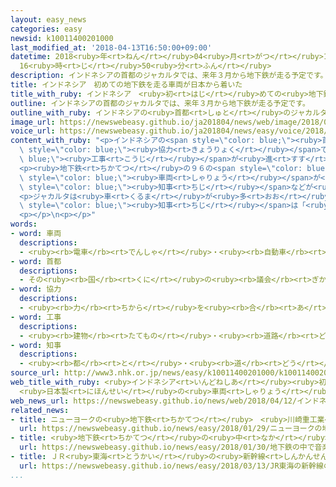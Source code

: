```yaml
---
layout: easy_news
categories: easy
newsid: k10011400201000
last_modified_at: '2018-04-13T16:50:00+09:00'
datetime: 2018<ruby>年<rt>ねん</rt></ruby>04<ruby>月<rt>がつ</rt></ruby>13<ruby>日<rt>にち</rt></ruby>
  16<ruby>時<rt>じ</rt></ruby>50<ruby>分<rt>ふん</rt></ruby>
description: インドネシアの首都のジャカルタでは、来年３月から地下鉄が走る予定です。
title: インドネシア　初めての地下鉄を走る車両が日本から着いた
title_with_ruby: インドネシア　<ruby>初<rt>はじ</rt></ruby>めての<ruby>地下鉄<rt>ちかてつ</rt></ruby>を<ruby>走<rt>はし</rt></ruby>る<ruby>車両<rt>しゃりょう</rt></ruby>が<ruby>日本<rt>にっぽん</rt></ruby>から<ruby>着<rt>つ</rt></ruby>いた
outline: インドネシアの首都のジャカルタでは、来年３月から地下鉄が走る予定です。
outline_with_ruby: インドネシアの<ruby>首都<rt>しゅと</rt></ruby>のジャカルタでは、<ruby>来年<rt>らいねん</rt></ruby>３<ruby>月<rt>がつ</rt></ruby>から<ruby>地下鉄<rt>ちかてつ</rt></ruby>が<ruby>走<rt>はし</rt></ruby>る<ruby>予定<rt>よてい</rt></ruby>です。
image_url: https://newswebeasy.github.io/ja201804/news/web/image/2018/04/12/K10011400201_1804121426_1804121429_01_02.jpg
voice_url: https://newswebeasy.github.io/ja201804/news/easy/voice/2018/04/13/k10011400201000.mp4
content_with_ruby: "<p>インドネシアの<span style=\"color: blue;\"><ruby>首都<rt>しゅと</rt></ruby></span>のジャカルタでは、<ruby>来年<rt>らいねん</rt></ruby>３<ruby>月<rt>がつ</rt></ruby>から<ruby>地下鉄<rt>ちかてつ</rt></ruby>が<ruby>走<rt>はし</rt></ruby>る<ruby>予定<rt>よてい</rt></ruby>です。インドネシアで<ruby>初<rt>はじ</rt></ruby>めての<ruby>地下鉄<rt>ちかてつ</rt></ruby>で、１５ｋｍぐらいの<ruby>間<rt>あいだ</rt></ruby>に１３の<ruby>駅<rt>えき</rt></ruby>ができます。<ruby>今<rt>いま</rt></ruby>、<ruby>日本<rt>にっぽん</rt></ruby>の<span\
  \ style=\"color: blue;\"><ruby>協力<rt>きょうりょく</rt></ruby></span>で<span style=\"color:\
  \ blue;\"><ruby>工事<rt>こうじ</rt></ruby></span>が<ruby>進<rt>すす</rt></ruby>んでいます。</p>\n\
  <p><ruby>地下鉄<rt>ちかてつ</rt></ruby>の９６の<span style=\"color: blue;\"><ruby>車両<rt>しゃりょう</rt></ruby></span>も<ruby>日本<rt>にっぽん</rt></ruby>の<ruby>会社<rt>かいしゃ</rt></ruby>がつくっています。１２の<span\
  \ style=\"color: blue;\"><ruby>車両<rt>しゃりょう</rt></ruby></span>が<ruby>日本<rt>にっぽん</rt></ruby>からジャカルタに<ruby>着<rt>つ</rt></ruby>いて、１２<ruby>日<rt>にち</rt></ruby>、ジャカルタの<span\
  \ style=\"color: blue;\"><ruby>知事<rt>ちじ</rt></ruby></span>などが<ruby>見<rt>み</rt></ruby>に<ruby>来<rt>き</rt></ruby>ました。</p>\n\
  <p>ジャカルタは<ruby>車<rt>くるま</rt></ruby>が<ruby>多<rt>おお</rt></ruby>くて<ruby>道<rt>みち</rt></ruby>がとても<ruby>混<rt>こ</rt></ruby>んでいるため、<ruby>出<rt>で</rt></ruby>かけるときとても<ruby>時間<rt>じかん</rt></ruby>がかかります。<span\
  \ style=\"color: blue;\"><ruby>知事<rt>ちじ</rt></ruby></span>は「<ruby>地下鉄<rt>ちかてつ</rt></ruby>ができたら、ジャカルタの<ruby>人<rt>ひと</rt></ruby>たちの<ruby>交通<rt>こうつう</rt></ruby>が<ruby>便利<rt>べんり</rt></ruby>になります」と<ruby>言<rt>い</rt></ruby>いました。</p>\n\
  <p></p>\n<p></p>"
words:
- word: 車両
  descriptions:
  - <ruby><rb>電車</rb><rt>でんしゃ</rt></ruby>・<ruby><rb>自動車</rb><rt>じどうしゃ</rt></ruby>などのこと。また、その<ruby><rb>一台</rb><rt>いちだい</rt></ruby><ruby><rb>一台</rb><rt>いちだい</rt></ruby>。
- word: 首都
  descriptions:
  - その<ruby><rb>国</rb><rt>くに</rt></ruby>の<ruby><rb>議会</rb><rt>ぎかい</rt></ruby>や<ruby><rb>中心</rb><rt>ちゅうしん</rt></ruby>になる<ruby><rb>役所</rb><rt>やくしょ</rt></ruby>のある<ruby><rb>都市</rb><rt>とし</rt></ruby>。<ruby><rb>日本</rb><rt>にっぽん</rt></ruby>の<ruby><rb>東京</rb><rt>とうきょう</rt></ruby>、アメリカのワシントンなど。<ruby><rb>首府</rb><rt>しゅふ</rt></ruby>。
- word: 協力
  descriptions:
  - <ruby><rb>力</rb><rt>ちから</rt></ruby>を<ruby><rb>合</rb><rt>あ</rt></ruby>わせて、ものごとを<ruby><rb>行</rb><rt>おこな</rt></ruby>うこと。
- word: 工事
  descriptions:
  - <ruby><rb>建物</rb><rt>たてもの</rt></ruby>・<ruby><rb>道路</rb><rt>どうろ</rt></ruby>・<ruby><rb>橋</rb><rt>はし</rt></ruby>などを<ruby><rb>造</rb><rt>つく</rt></ruby>ったり、<ruby><rb>直</rb><rt>なお</rt></ruby>したりすること。また、その<ruby><rb>仕事</rb><rt>しごと</rt></ruby>。
- word: 知事
  descriptions:
  - <ruby><rb>都</rb><rt>と</rt></ruby>・<ruby><rb>道</rb><rt>どう</rt></ruby>・<ruby><rb>府</rb><rt>ふ</rt></ruby>・<ruby><rb>県</rb><rt>けん</rt></ruby>などの<ruby><rb>政治</rb><rt>せいじ</rt></ruby>をとる、いちばん<ruby><rb>上</rb><rt>うえ</rt></ruby>の<ruby><rb>役目</rb><rt>やくめ</rt></ruby>。また、その<ruby><rb>人</rb><rt>ひと</rt></ruby>。
source_url: http://www3.nhk.or.jp/news/easy/k10011400201000/k10011400201000.html
web_title_with_ruby: <ruby>インドネシア<rt>いんどねしあ</rt></ruby><ruby>初<rt>はつ</rt></ruby>の<ruby>地下鉄<rt>ちかてつ</rt></ruby>
  <ruby>日本製<rt>にほんせい</rt></ruby>の<ruby>車両<rt>しゃりょう</rt></ruby>を<ruby>初公開<rt>はつこうかい</rt></ruby>
web_news_url: https://newswebeasy.github.io/news/web/2018/04/12/インドネシア初の地下鉄-日本製の車両を初公開
related_news:
- title: ニューヨークの<ruby>地下鉄<rt>ちかてつ</rt></ruby>　<ruby>川崎重工業<rt>かわさきじゅうこうぎょう</rt></ruby>に１６００<ruby>両<rt>りょう</rt></ruby>の<ruby>注文<rt>ちゅうもん</rt></ruby>
  url: https://newswebeasy.github.io/news/easy/2018/01/29/ニューヨークの地下鉄-川崎重工業に1600両の注文
- title: <ruby>地下鉄<rt>ちかてつ</rt></ruby>の<ruby>中<rt>なか</rt></ruby>で<ruby>音楽<rt>おんがく</rt></ruby>をかける<ruby>実験<rt>じっけん</rt></ruby>を<ruby>始<rt>はじ</rt></ruby>める
  url: https://newswebeasy.github.io/news/easy/2018/01/30/地下鉄の中で音楽をかける実験を始める
- title: ＪＲ<ruby>東海<rt>とうかい</rt></ruby>の<ruby>新幹線<rt>しんかんせん</rt></ruby>の<ruby>新<rt>あたら</rt></ruby>しい<ruby>車両<rt>しゃりょう</rt></ruby>「Ｎ７００Ｓ」ができる
  url: https://newswebeasy.github.io/news/easy/2018/03/13/JR東海の新幹線の新しい車両N700Sができる
...
```

